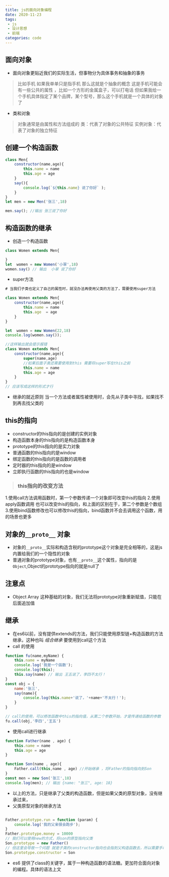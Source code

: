 ```yaml
---
title: js的面向对象编程
date: 2020-11-23
tags:
 - js
 - 设计思想
 - 前端
categories: code
---
```



## 面向对象
- 面向对象更贴近我们的实际生活，但事物分为具体事务和抽象的事务
> 比如手机 如果我单单只是指手机 那么这就是个抽象的概念
这是手机可能会有一些公共的属性 ，比如一个方形的金属盒子，可以打电话
但如果我给一个手机具体指定了某个品牌，某个型号，那么这个手机就是一个具体的对象了
- 类和对象
> 对象通常是由属性和方法组成的
类：代表了对象的公共特征
实例对象：代表了对象的独立特征

## 创建一个构造函数
```javascript
class Men{
	constructor(name,age){
		this.name = name
		this.age = age
	}
	say(){
		console.log(`${this.name} 说了你好` );
	}
}
let men = new Men('张三',18)

men.say(); //输出 张三说了你好
```

## 构造函数的继承
- 创造一个构造函数

```javascript
class Women extends Men{

}
let  women = new Women('小翠',18)
women.say() // 输出  小翠 说了你好
```

- super方法

```javascript
# 当我们子类也定义了自己的属性时，就没办法再使用父类的方法了，需要使用super方法

class Women extends Men{
	constructor(name,age){
		this.name = name
		this.age  = age
	}
}

let  women = new Women(22,18)
console.log(women.say());

//这样输出就会提示报错
class Women extends Men{
	constructor(name,age){
		super(name,age)
		//如果后面子类还需要使用到this 需要将super写在this之前
		this.name = name
		this.age = age
	}
}
// 应该写成这样的形式才行

```
- 继承的就近原则
当一个方法或者属性被使用时，会先从子类中寻找，如果找不到再去找父类的

## this的指向
- constructor的this指向的是创建的实例对象
- 构造函数本身的this指向的是构造函数本身
- prototype的this指向的是实力对象
- 普通函数的this指向的是window
- 绑定函数的this指向的是函数的调用者
- 定时器的this指向的是window
- 立即执行函数的this指向的也是window

> ### this指向的改变方法
1.使用call方法调用函数时，第一个参数传递一个对象即可改变this的指向
2.使用apply函数调用 也可以改变this的指向，和上面的区别在于，第二个参数是个数组 
3.使用bind函数修改也可以修改this的指向，bind函数并不会去调用这个函数，用的场景也更多


## 对象的`__proto__` 对象
- 对象的` __proto__ `实际和构造含税的prototype这个对象是完全相等的，这是js内置给我们的一个隐性的对象
- 普通对象的prototype对象，也有`__proto__`这个属性，指向的是`Object`,Object的prototype指向的就是null了

## 注意点
- Object Array 这种基础的对象，我们无法将prototype对象重新赋值，只能在后面追加值

## 继承
- 在es6以前，没有提供extends的方法，我们只能使用原型链+构造函数的方法继承，这种也叫 _组合继承_  要使用到call这个方法
- call 的使用

```javascript
function fu(name,myName) {
	this.name = myName
	console.log('我是一个函数');
	console.log(this);
	this.say(name) // 输出 王五说了，李四不太行！
}
const obj = {
	name:'张三',
	say(name){
		console.log(this.name+'说了，'+name+'不太行！');
	}
}

// call的使用，可以修改函数中this的指向值，从第二个参数开始，才是传递给函数的参数
fu.call(obj,'李四','王五')
```

- 使用call进行继承

```javascript
function Father(name , age) {
	this.name = name
	this.age = age
}

function Son(name , age){
	Father.call(this,name , age) //开始继承 ，将Father的指向指向到Son
}
const men = new Son('张三',18)
console.log(men); // 输出 {name: "张三", age: 18}

```
- 以上的方法，只是继承了父类的构造函数，但是如果父类的原型对象，没有继承过来，
- 父类原型对象的继承方法

```javascript

Father.prototype.run = function (param) {
	console.log('我的父亲很会跑步');
}
Father.prototype.money = 10000
// 我们可以使用new的方式，将son的原型指向父类
Son.prototype = new Father()
// 但这里会导致一个问题 就是子类的constructor指向也会指到父构造函数去，所以需要手动的修正
Son.prototype.constructor = Son
```
- es6 提供了class的关键字，属于一种构造函数的语法糖。更加符合面向对象的编程。具体的语法上文


